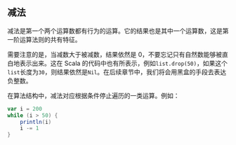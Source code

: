 ## 减法
减法是第一个两个运算数都有行为的运算。它的结果也是其中一个运算数，这是第一阶运算法则的共有特征。

需要注意的是，当减数大于被减数，结果依然是 0，不要忘记只有自然数能够被直白地表示出来。这在 Scala 的代码中也有所表示，例如`list.drop(50)`，如果这个`list`长度为`30`，则结果依然是`Nil`。在后续章节中，我们将会用黑盒的手段去表达负整数。

在算法结构中，减法对应根据条件停止遍历的一类运算。例如：
```scala
var i = 200
while (i > 50) {
    println(i)
    i -= 1
}
```